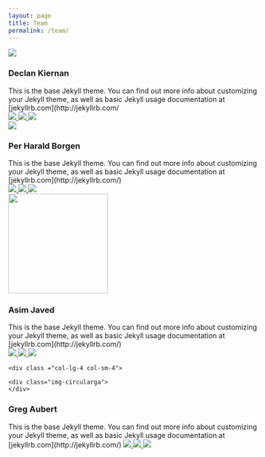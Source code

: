 ```yaml
---
layout: page
title: Team
permalink: /team/
---
```


<script>
$( document ).ready(function() {

$("#img-circulardk").hover( function(){
	$("#img-circulardk").attr('src', "http://foundry-matrix.github.io/fmblog/img/cup1.JPG");
	console.log("mouse on");

}, function(){
	$("#img-circulardk").attr('src', "http://foundry-matrix.github.io/fmblog/img/cup2.JPG");
	
	console.log("mouse off");
});


$("#img-circularphb").hover( function(){
	$("#img-circularphb").attr('src', "http://foundry-matrix.github.io/fmblog/img/per1.JPG");
	console.log("mouse on");

}, function(){
	$("#img-circularphb").attr('src', "http://foundry-matrix.github.io/fmblog/img/per2.JPG");
	
	console.log("mouse off");
});


$("#img-circularaj").hover( function(){
	$("#img-circularaj").attr('src', "http://foundry-matrix.github.io/fmblog/img/asim1.JPG");
	console.log("mouse on");

}, function(){
	$("#img-circularaj").attr('src', "http://foundry-matrix.github.io/fmblog/img/asim2.JPG");
	
	console.log("mouse off");
});


$("#img-circularga").hover( function(){
	$("#img-circularga").attr('src', "http://foundry-matrix.github.io/fmblog/img/greg1.JPG");
	console.log("mouse on");

}, function(){
	$("#img-circularga").attr('src', "http://foundry-matrix.github.io/fmblog/img/greg2.JPG");
	
	console.log("mouse off");
});




});




</script>



<div class="colour">
<div class="row">
	<div class ="col-lg-4 col-sm-4">
	<img id="img-circulardk" src="{{ "/img/cup1.JPG" | prepend: site.baseurl }}">
</div>

<div class ="col-lg-8 col-sm-8">
	<h3 class="name">Declan Kiernan</h3>
	This is the base Jekyll theme. You can find out more info about customizing your Jekyll theme, as well as basic Jekyll usage documentation at [jekyllrb.com](http://jekyllrb.com/
<div class="social_box">
<a href="https://www.linkedin.com/">
<img class="social_icon" src="http://cdn.flaticon.com/png/256/8707.png">
</a>
<a href="https://www.github.com">
<img class="social_icon" src="http://upload.wikimedia.org/wikipedia/commons/thumb/9/91/Octicons-mark-github.svg/2000px-Octicons-mark-github.svg.png">
</a>

<a href="https://www.codewars.com">
<img class="social_icon" src="https://crunchbase-production-res.cloudinary.com/image/upload/c_pad,h_98,w_98/v1400019742/pbpj9oxf1ipwrisnj9ia.png">
</a>
</div>

</div>
</div>

<div class="row team_row">
	<div class ="col-lg-4 col-sm-4">
	<img id="img-circularphb" src="https://scontent-b-lhr.xx.fbcdn.net/hphotos-xpf1/v/t1.0-9/1506007_10154830165570183_1136743687473614627_n.jpg?oh=f88d07851204686f04c3e001d79b9d38&oe=5522CDA6">
	</div>

<div class ="col-lg-8 col-sm-8">
<h3 class="name">Per Harald Borgen</h3>
This is the base Jekyll theme. You can find out more info about customizing your Jekyll theme, as well as basic Jekyll usage documentation at [jekyllrb.com](http://jekyllrb.com/)

<div class="social_box">
<a href="https://www.linkedin.com/">
<img class="social_icon" src="http://cdn.flaticon.com/png/256/8707.png">
</a>
<a href="https://www.linkedin.com">
<img class="social_icon" src="http://upload.wikimedia.org/wikipedia/commons/thumb/9/91/Octicons-mark-github.svg/2000px-Octicons-mark-github.svg.png">
</a>
<a href="https://www.codewars.com">
<img class="social_icon" src="https://crunchbase-production-res.cloudinary.com/image/upload/c_pad,h_98,w_98/v1400019742/pbpj9oxf1ipwrisnj9ia.png">
</a>
</div>


</div>
</div>


<div class="row team_row">
	<div class ="col-lg-4 col-sm-4">
		<img  id="img-circularaj" src="https://scontent-a-lhr.xx.fbcdn.net/hphotos-xap1/v/t1.0-9/1456685_10152070689069715_1562939626_n.jpg?oh=d20e0221e0cca39a90300bda87990ce4&oe=55531A4E" width="200" height="200">

</div>

<div class ="col-lg-8 col-sm-8">
<h3 class="name">Asim Javed</h3>
This is the base Jekyll theme. You can find out more info about customizing your Jekyll theme, as well as basic Jekyll usage documentation at [jekyllrb.com](http://jekyllrb.com/)

<div class="social_box">
<a href="https://www.linkedin.com/">
<img class="social_icon" src="http://cdn.flaticon.com/png/256/8707.png">
</a>
<a href="https://www.linkedin.com">
<img class="social_icon" src="http://upload.wikimedia.org/wikipedia/commons/thumb/9/91/Octicons-mark-github.svg/2000px-Octicons-mark-github.svg.png">
</a>
<a href="https://www.codewars.com">
<img class="social_icon" src="https://crunchbase-production-res.cloudinary.com/image/upload/c_pad,h_98,w_98/v1400019742/pbpj9oxf1ipwrisnj9ia.png">
</a>
</div>
</div>
</div>

<div class="row team_row">

	<div class ="col-lg-4 col-sm-4">

	<div class="img-circularga">
	</div>

</div>

<div class ="col-lg-8 col-sm-8">
	<h3 class="name">Greg Aubert</h3>
This is the base Jekyll theme. You can find out more info about customizing your Jekyll theme, as well as basic Jekyll usage documentation at [jekyllrb.com](http://jekyllrb.com/)
<a href="https://www.linkedin.com/">
<img class="social_icon" src="http://cdn.flaticon.com/png/256/8707.png">
</a>
<a href="https://www.linkedin.com">
<img class="social_icon" src="http://upload.wikimedia.org/wikipedia/commons/thumb/9/91/Octicons-mark-github.svg/2000px-Octicons-mark-github.svg.png">
</a>
<a href="https://www.codewars.com">
<img class="social_icon" src="https://crunchbase-production-res.cloudinary.com/image/upload/c_pad,h_98,w_98/v1400019742/pbpj9oxf1ipwrisnj9ia.png">
</a>


</div>
</div>
</div>





